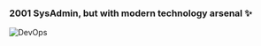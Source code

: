 ### 2001 SysAdmin, but with modern technology arsenal ✨
![DevOps]([https://pbs.twimg.com/media/EY4n3mWWAAABqUP.jpg](https://raw.githubusercontent.com/Hmerac/Hmerac/refs/heads/master/devops.webp))
